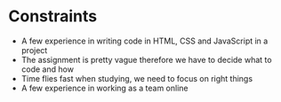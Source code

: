 # Constraints

- A few experience in writing code in HTML, CSS and JavaScript in a project
- The assignment is pretty vague therefore we have to decide what to code and how
- Time flies fast when studying, we need to focus on right things
- A few experience in working as a team online
